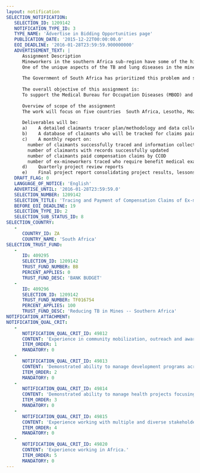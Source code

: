 ```yaml
---
layout: notification
SELECTION_NOTIFICATION: 
   SELECTION_ID: 1209142
   NOTIFICATION_TYPE_ID: 3
   TYPE_NAME: 'Advertise in Bidding Opportunities page'
   PUBLICATION_DATE: '2015-12-22T00:00:00.0'
   EOI_DEADLINE: '2016-01-28T23:59:59.900000000'
   ADVERTISEMENT_TEXT: |
      Assignment Description
      Mineworkers in the southern Africa sub-region have some of the highest TB incidence rates in the world. For instance, the TB incidence is 2,500-3000/100,000 people in some South African mines while in the general population the incidence is 948/100,000. TB incidence among mineworkers is 10 times higher than the WHO threshold for TB emergency: 250 per 100,000 people. This high incidence of TB amongst mineworkers is driven by factors such as prolonged exposure to silica dust, poor living conditions, lifestyle and high HIV prevalence in the mining communities. 
      One of the unique aspects of the TB and lung diseases in the mines is their long period of latency. Ex-mineworkers can develop TB, silicosis and other lung diseases long after leaving the mines. The ex-mineworkers are expected to undergo medical examinations every two years to establish their medical status and those found with compensable diseases should be linked to the Medical Bureau of Occupational Diseases (MBOD) in South Africa for compensation. However, ex-mineworkers have limited access to post-employment medical examination and the process of accessing compensation is characterized by  several bottlenecks including incomplete employment and medical records, bureaucratic medical certification and compensation processes that take several months to complete, incomplete records at MDOD and CCOD (the Compensation Commissioner for Occupational Diseases) and weak capacity of these institutions to handle the large number of ex-mineworkers seeking compensation. For ex-mineworkers living in Lesotho, Swaziland and Mozambique, their challenges are compounded by weak health facilities in their home countries that may not provide the required medical examination.  Access to compensation is a greater challenge for the next of kin for deceased ex-mineworkers as they  lack information on the process and requirements for accessing compensation. As a result of these bottlenecks, several ex-mineworkers are owed millions of Rand in compensation. 
      
      The Government of South Africa has prioritized this problem and seeks to scale up the number of ex-mineworkers compensated for occupation lung diseases including Tuberculosis. In May 2015, the Government launched Operation Ku-Riha (Compensation) to speed up the payment of compensation to current and former miners who have submitted valid claims, but so far less than 1% of the outstanding claims of ex-mineworkers have been paid. Approximately 100,000 cases of unpaid claims have been identified with the potential of unlocking about R2 billion in payments to the claimants and their beneficiaries.
      
      The overall objective of this assignment is:
      To support the Medical Bureau for Occupation Diseases (MBOD) and the Compensation Commissioner for Occupational Diseases (CCOD) to pay out compensation funds to about 100,000 ex-mineworkers in southern Africa and strengthen the compensation systems to improve and sustain access to compensation by ex-mineworkers and their beneficiaries.  
      
      Overview of scope of the assignment
      The work will focus on five countries  South Africa, Lesotho, Mozambique, Swaziland and Botswana  which have ex-mineworkers who were employed in South African mines. It will involve tracing of ex-mineworkers and beneficiaries to fill gaps in their employment history and medical records and facilitate payment of the compensation funds owed to them. While some tracing will be done through interfaces with other databases, it is expected that a sizeable number of claimants or beneficiaries will need to be traced physically by reaching out to them in villages and towns in selected districts. The lessons learnt through this pilot exercise will inform the strengthening of the compensation system in MBOD and CCOD. 
      
      Deliverables will be:
      a)	A detailed claimants tracer plan/methodology and data collection tools 
      b)	A database of claimants who will be tracked for claims paid and accessing benefit medical examinations 
      c)	A monthly report on:
      	number of claimants successfully traced and information collected 
      	number of claimants with records successfully updated
      	number of claimants paid compensation claims by CCOD
      	number of ex-mineworkers traced who require benefit medical examinations 
      d)	Quarterly project review reports
      e)	Final project report consolidating project results, lessons learnt and recommendations.
   DRAFT_FLAG: 0
   LANGUAGE_OF_NOTICE: 'English'
   ADVERTISE_UNTIL: '2016-01-28T23:59:59.0'
   SELECTION_NUMBER: 1209142
   SELECTION_TITLE: 'Tracing and Payment of Compensation Claims of Ex-mineworkers in Five Countries in Southern Africa Region'
   BEFORE_EOI_DEADLINE: 19
   SELECTION_TYPE_ID: 2
   SELECTION_SUB_STATUS_ID: 8
SELECTION_COUNTRY: 
   - 
      COUNTRY_ID: ZA
      COUNTRY_NAME: 'South Africa'
SELECTION_TRUST_FUND: 
   - 
      ID: 409295
      SELECTION_ID: 1209142
      TRUST_FUND_NUMBER: BB
      PERCENT_APPLIES: 0
      TRUST_FUND_DESC: 'BANK BUDGET'
   - 
      ID: 409296
      SELECTION_ID: 1209142
      TRUST_FUND_NUMBER: TF016754
      PERCENT_APPLIES: 100
      TRUST_FUND_DESC: 'Reducing TB in Mines -- Southern Africa'
NOTIFICATION_ATTACHMENT: 
NOTIFICATION_QUAL_CRIT: 
   - 
      NOTIFICATION_QUAL_CRIT_ID: 49812
      CONTENT: 'Experience in community mobilization, outreach and awareness activities.'
      ITEM_ORDER: 1
      MANDATORY: 0
   - 
      NOTIFICATION_QUAL_CRIT_ID: 49813
      CONTENT: 'Demonstrated ability to manage development programs across multiple countries.'
      ITEM_ORDER: 2
      MANDATORY: 0
   - 
      NOTIFICATION_QUAL_CRIT_ID: 49814
      CONTENT: 'Demonstrated ability to manage health projects focusing on results.'
      ITEM_ORDER: 3
      MANDATORY: 0
   - 
      NOTIFICATION_QUAL_CRIT_ID: 49815
      CONTENT: 'Experience working with multiple and diverse stakeholders.'
      ITEM_ORDER: 4
      MANDATORY: 0
   - 
      NOTIFICATION_QUAL_CRIT_ID: 49820
      CONTENT: 'Experience working in Africa.'
      ITEM_ORDER: 5
      MANDATORY: 0
---
```


